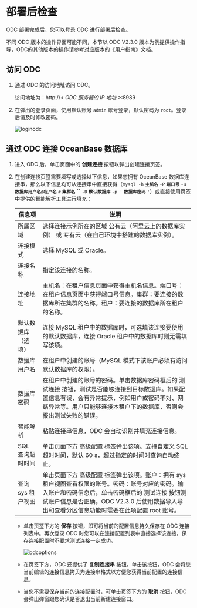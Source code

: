 # 部署后检查

ODC 部署完成后，您可以登录 ODC 进行部署后检查。

不同 ODC 版本的操作界面可能不同，本节以 ODC V2.3.0 版本为例提供操作指导，ODC的其他版本的操作请参考对应版本的《用户指南》文档。

## 访问 ODC

1. 通过 ODC 的访问地址访问 ODC。

   访问地址为：http://\< *ODC 服务器的 IP 地址* \>:8989

2. 在弹出的登录页面，使用默认账号 `admin` 账号登录，默认密码为 `root`。登录后请及时修改密码。

   ![loginodc](https://help-static-aliyun-doc.aliyuncs.com/assets/img/zh-CN/2156899061/p210381.png)

## 通过 ODC 连接 OceanBase 数据库

1. 进入 ODC 后，单击页面中的 **创建连接** 按钮以弹出创建连接页签。

2. 在创建连接页签需要填写或选择以下信息，如果您拥有 OceanBase 数据库连接串，那么以下信息均可从连接串中直接获得（`mysql -h` **`主机名`** `-P` **`端口号`** `-u` **`数据库用户名@租户名`** `#` **`集群名`** **``** `-D` **`默认数据库`** `-p '` **`数据库密码`** `'`）或直接使用页签中提供的智能解析工具进行填充：

   |     信息项     |                                                                   说明                                                                    |
   |-------------|-----------------------------------------------------------------------------------------------------------------------------------------|
   | 所属区域        | 选择连接示例所在的区域 公有云（阿里云上的数据库实例） 或 专有云（在自己环境中搭建的数据库实例）。                                                                                      |
   | 连接模式        | 选择 MySQL 或 Oracle。                                                                                                                      |
   | 连接名称        | 指定该连接的名称。                                                                                                                               |
   | 连接地址        | 主机名：在租户信息页面中获得主机名信息。端口号：在租户信息页面中获得端口号信息。集群：要连接的数据库所在集群的名称。租户：要连接的数据库所在租户的名称。                                                            |
   | 默认数据库（选填）   | 连接 MySQL 租户中的数据库时，可选填该连接要使用的默认数据库，连接 Oracle 租户中的数据库时则无需填写该项。                                                                            |
   | 数据库用户名      | 在租户中创建的账号（MySQL 模式下该账户必须有访问默认数据库的权限）。                                                                                                   |
   | 数据库密码       | 在租户中创建的账号的密码。单击数据库密码框后的 测试连接 按钮，测试是否能够连接到目标数据库。如果配置信息有误，会有异常提示，例如用户或密码不对、网络异常等。用户只能够连接本租户下的数据库，否则会报出测试失败的错误。                            |
   | 智能解析        | 粘贴连接串信息，ODC 会自动识别并填充连接信息。                                                                                                               |
   | SQL 查询超时时间  | 单击页面下方 高级配置 标签弹出该项。支持自定义 SQL 超时时间，默认 60 s，超过指定的时间时查询自动终止。                                                                               |
   | 查询 sys 租户视图 | 单击页面下方 高级配置 标签弹出该项。账户：拥有 sys 租户视图查看权限的账号。密码：账号对应的密码。输入账户和密码信息后，单击密码框后的 测试连接 按钮测试账户信息是否正确。ODC V2.3.0 后使用数据导入导出和查看分区信息功能时需要在此项配置 root 账号。 |

   * 单击页签下方的 **保存** 按钮，即可将当前的配置信息持久保存在 ODC 连接列表中。再次登录 ODC 时您可以在连接配置列表中直接选择该连接，保存连接配置时不要求测试连接一定成功。

     ![odcoptions](https://help-static-aliyun-doc.aliyuncs.com/assets/img/zh-CN/2156899061/p210524.png)

   * 在页签下方，ODC 还提供了 **复制连接串** 按钮。单击该按钮，ODC 会将您当前编辑的连接信息拷贝为连接串格式以方便您获得当前配置的连接信息。

   * 当您不需要保存当前的连接配置时，可单击页签下方的 **取消** 按钮，ODC 会弹出弹窗跟您确认是否退出当前新建连接窗口。
